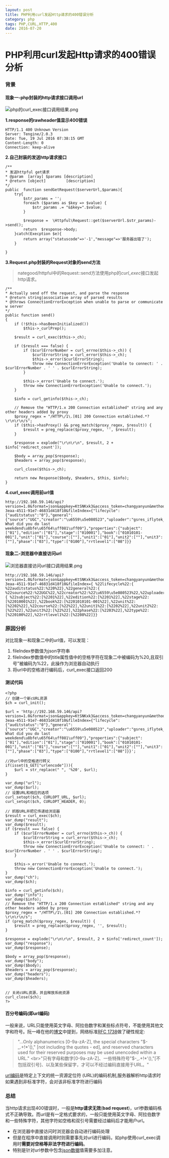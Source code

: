 ```yaml
---
layout: post
title: PHP利用curl发起Http请求的400错误分析
category: php
tags: PHP,CURL,HTTP,400
date: 2016-07-20
---
```



# PHP利用curl发起Http请求的400错误分析

### 背景

#### 现象一-php封装的http请求接口调用url   

![php的curl_exec接口调用结果.png](http://o9evx54l5.bkt.clouddn.com/php_curl_exec_results.png)


**1.response的rawheader值显示400错误**   

```
HTTP/1.1 400 Unknown Version
Server: Tengine/2.0.3
Date: Tue, 19 Jul 2016 07:38:15 GMT
Content-Length: 0
Connection: keep-alive

```       

**2.自己封装的发送http请求接口**  

```        
/**
* 发送httpful get请求
* @param  [array] $params [description]
* @return [object]         [description]
*/
public  function sendGetRequest($serverUrl,$params){
    try{
        $str_params = '';
        foreach ($params as $key => $value) {
            $str_params .= "&$key=".$value;
        }
        
        $response =  \Httpful\Request::get($serverUrl.$str_params)->send();
        return  $response->body;
    }catch(Execption $e){
        return array("statuscode"=>'-1',"message"=>'服务器出错了');
    }
    
}      
```    

**3.Request.php封装的Request对象的send方法**   

> nategood/httpful中的Request::send方法使用php的*curl_exec*接口发起http请求。

```                
/**
* Actually send off the request, and parse the response
* @return string|associative array of parsed results
* @throws ConnectionErrorException when unable to parse or communicate w server
*/
public function send()
{
    if (!$this->hasBeenInitialized())
        $this->_curlPrep();

    $result = curl_exec($this->_ch);

    if ($result === false) {
        if ($curlErrorNumber = curl_errno($this->_ch)) {
            $curlErrorString = curl_error($this->_ch);
            $this->_error($curlErrorString);
            throw new ConnectionErrorException('Unable to connect: ' . $curlErrorNumber . ' ' . $curlErrorString);
        }

        $this->_error('Unable to connect.');
        throw new ConnectionErrorException('Unable to connect.');
    }

    $info = curl_getinfo($this->_ch);

    // Remove the "HTTP/1.x 200 Connection established" string and any other headers added by proxy
    $proxy_regex = "/HTTP\/1\.[01] 200 Connection established.*?\r\n\r\n/s";
    if ($this->hasProxy() && preg_match($proxy_regex, $result)) {
        $result = preg_replace($proxy_regex, '', $result);
    }

    $response = explode("\r\n\r\n", $result, 2 + $info['redirect_count']);

    $body = array_pop($response);
    $headers = array_pop($response);

    curl_close($this->_ch);

    return new Response($body, $headers, $this, $info);
}
```             

**4.curl_exec调用前url值**      
  
```     
http://192.168.59.146/api?version=1.0&format=json&appkey=KtSNKxk3&access_token=changyanyun&method=pan.file.export&uid=3062000039000412278&fileId=3aaaa5c8-3eaa-4511-91e7-46831d418f10&fileIndex={"lifecycle":{"auditstatus":"0"},"general":{"source":"UGC","creator":"\u6559\u5e080523","uploader":"gsres_iflytek_f968bca78360d38abcbaf23a5a318b12","extension":"ppt","title":"Unit12 What did you do last weekdend\u8bfe\u65f64\uff081\uff09"},"properties":{"subject":["01"],"edition":["01"],"stage":["010001"],"book":["01010101-001"],"unit":["01"],"course":[""],"unit1":["01"],"unit2":[""],"unit3":[""],"phase":["03"],"type":["0100"],"rrtlevel1":["08"]}}
```      

#### 现象二-浏览器中直接访问url

![浏览器直接访问url接口调用结果.png](http://o9evx54l5.bkt.clouddn.com/browser_results.png)


```
http://192.168.59.146/api?version=1.0&format=json&appkey=KtSNKxk3&access_token=changyanyun&method=pan.file.export&uid=3062000039000412278&fileId=3aaaa5c8-3eaa-4511-91e7-46831d418f10&fileIndex={ %22lifecycle%22:{ %22auditstatus%22:%220%22},%22general%22:{ %22source%22:%22UGC%22,%22creator%22:%22\u6559\u5e080523%22,%22uploader%22:%22gsres_iflytek_f968bca78360d38abcbaf23a5a318b12%22,%22extension%22:%22ppt%22,%22title%22:%22Unit12%20What%20did%20you%20do%20last%20weekdend\u8bfe\u65f64\uff081\uff09%22},%22properties%22:{ %22subject%22:[%2201%22],%22edition%22:[%2201%22],%22stage%22:[%22010001%22],%22book%22:[%2201010101-001%22],%22unit%22:[%2202%22],%22course%22:[%22%22],%22unit1%22:[%2202%22],%22unit2%22:[%22%22],%22unit3%22:[%22%22],%22phase%22:[%2203%22],%22type%22:[%220100%22],%22rrtlevel1%22:[%2208%22]}}
```

### 原因分析

对比现象一和现象二中的url值，可以发现：

1. fileIndex参数值为json字符串  
2. fileIndex参数值中的title属性值中的空格字符在现象二中被编码为%20,且双引号"被编码为%22，此操作为浏览器自动执行
3. 将url中的空格进行编码后，curl_exec接口返回200

#### 测试代码

```
<?php
// 创建一个新cURL资源
$ch = curl_init();

$url = 'http://192.168.59.146/api?version=1.0&format=json&appkey=KtSNKxk3&access_token=changyanyun&method=pan.file.export&uid=3062000039000412278&fileId=3aaaa5c8-3eaa-4511-91e7-46831d418f10&fileIndex={"lifecycle":{"auditstatus":"0"},"general":{"source":"UGC","creator":"\u6559\u5e080523","uploader":"gsres_iflytek_f968bca78360d38abcbaf23a5a318b12","extension":"ppt","title":"Unit12 What did you do last weekdend\u8bfe\u65f64\uff081\uff09"},"properties":{"subject":["01"],"edition":["01"],"stage":["010001"],"book":["01010101-001"],"unit":["01"],"course":[""],"unit1":["01"],"unit2":[""],"unit3":[""],"phase":["03"],"type":["0100"],"rrtlevel1":["08"]}}';

//对url中的空格进行转义
if(isset($_GET["urlencode"])){
	$url = str_replace(" ", '%20', $url);
}

var_dump("url");
var_dump($url);
// 设置URL和相应的选项
curl_setopt($ch, CURLOPT_URL, $url);
curl_setopt($ch, CURLOPT_HEADER, 0);

// 抓取URL并把它传递给浏览器
$result = curl_exec($ch);
var_dump("result");
var_dump($result);
if ($result === false) {
	if ($curlErrorNumber = curl_errno($this->_ch)) {
		$curlErrorString = curl_error($this->_ch);
		$this->_error($curlErrorString);
		throw new ConnectionErrorException('Unable to connect: ' . $curlErrorNumber . ' ' . $curlErrorString);
	}

	$this->_error('Unable to connect.');
	throw new ConnectionErrorException('Unable to connect.');
}
var_dump("ch");
var_dump($ch);

$info = curl_getinfo($ch);
var_dump("info");
var_dump($info);
// Remove the "HTTP/1.x 200 Connection established" string and any other headers added by proxy
$proxy_regex = "/HTTP\/1\.[01] 200 Connection established.*?\r\n\r\n/s";
if (preg_match($proxy_regex, $result)) {
	$result = preg_replace($proxy_regex, '', $result);
}

$response = explode("\r\n\r\n", $result, 2 + $info['redirect_count']);
var_dump("response");
var_dump($response);

$body = array_pop($response);
var_dump("body");
var_dump($body);
$headers = array_pop($response);
var_dump("headers");
var_dump($headers);


// 关闭cURL资源，并且释放系统资源
curl_close($ch);
?>
```

#### 百分号编码(即url编码)   

一般来说，URL只能使用英文字母、阿拉伯数字和某些标点符号，不能使用其他文字和符号。阮一峰在他的[博文][6]中提到，网络标准[RFC 1738][5]做了硬性规定:

> "...Only alphanumerics [0-9a-zA-Z], the special characters "$-_.+!*'()," [not including the quotes - ed], and reserved characters used for their reserved purposes may be used unencoded within a URL."
<br>"只有字母和数字[0-9a-zA-Z]、一些特殊符号"$-_.+!*'(),"[不包括双引号]、以及某些保留字，才可以不经过编码直接用于URL。"

[url编码][4]是特定上下文的统一资源定位符 (URL)的编码机制,服务器解析http请求时如果遇到非标准字符，会对该非标准字符进行编码


### 总结

当http请求出现400错误时，一般是**http请求无效**(**bad request**)，url参数编码格式不正确导致。而url是有一定格式要求的，一般只能使用英文字母、阿拉伯数字和一些特殊字符，其他字符如空格和双引号需要经过编码后才能用户url。      

* 在浏览器中直接访问时浏览器会自动进行编码处理
* 但是在程序中直接调用时则需要事先对url进行编码，如php使用curl_exec调用时**需要对空格等非法字符进行编码**。
* 特别是针对url参数中包含[json数据][3]值需要多加注意。

[1]: http://www.checkupdown.com/status/E400_zh.html   
[2]: http://stackoverflow.com/questions/9349703/server-returned-http-response-code-400    
[3]: http://stackoverflow.com/questions/26996679/http-error-400-bad-request-when-posting-json-data-over-httpurlconnection     
[4]: https://zh.wikipedia.org/wiki/%E7%99%BE%E5%88%86%E5%8F%B7%E7%BC%96%E7%A0%81     
[5]: http://www.ietf.org/rfc/rfc1738.txt     
[6]: http://www.ruanyifeng.com/blog/2010/02/url_encoding.html
